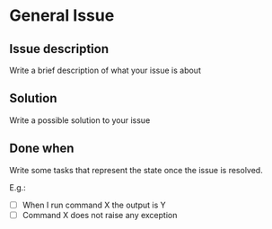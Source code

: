 # General Issue

## Issue description
Write a brief description of what your issue is about

## Solution
Write a possible solution to your issue

## Done when
Write some tasks that represent the state once the issue is resolved.

E.g.:
- [ ] When I run command X the output is Y
- [ ] Command X does not raise any exception